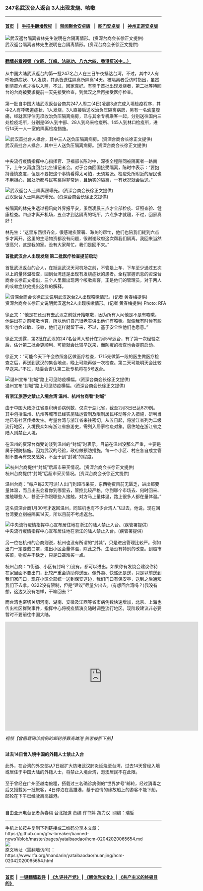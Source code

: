 ### 247名武汉台人返台 3人出现发烧、咳嗽  
------------------------

#### [首页](https://github.com/gfw-breaker/banned-news1/blob/master/README.md) &nbsp;&nbsp;|&nbsp;&nbsp; [手把手翻墙教程](https://github.com/gfw-breaker/guides/wiki) &nbsp;&nbsp;|&nbsp;&nbsp; [禁闻聚合安卓版](https://github.com/gfw-breaker/bn-android) &nbsp;&nbsp;|&nbsp;&nbsp; [网门安卓版](https://github.com/oGate2/oGate) &nbsp;&nbsp;|&nbsp;&nbsp; [神州正道安卓版](https://github.com/SzzdOgate/update) 



<div id="headerimg">
 <img alt="武汉返台隔离者林先生说明在台隔离情形。(资深台商会长徐正文提供)" src="https://www.rfa.org/mandarin/yataibaodao/huanjing/hcm-02042020065654.html/969496e267975148751f4e8c.jpg/@@images/972eda87-822e-4222-a8c1-86c485c6415c.jpeg" title="武汉返台隔离者林先生说明在台隔离情形。(资深台商会长徐正文提供)"/>
 <div id="headerimgcontents">
  <div id="headerimgcaption">
   <span>
    武汉返台隔离者林先生说明在台隔离情形。(资深台商会长徐正文提供)
   </span>
   <!-- zoomattribute -->
  </div>
  <!-- headerimgcaption -->
 </div>
 <!-- headerimagecontents -->
</div>

<hr/>


#### [翻墙必看视频（文昭、江峰、法轮功、八九六四、香港反送中...）](http://167.172.214.107/home.html)

<div id="storytext">
 <div>
  <div class="slot_header">
  </div>
 </div>
 <p>
  从中国大陆武汉返台的第一批247名台人在三日午夜抵达台湾，不过，其中2人有呼吸道症状、1人发烧，其余皆送往隔离所隔离14天。被隔离者受访时指出，虽然到清晨六点才得以入睡，不过，回家真好。有鉴于首批出现发烧者，第二批等待回台的台商被要求提前一天先接受检查，到武汉之后再接受医疗检查。
  <br/>
  <br/>
  第一批自中国大陆武汉返台台商共247人周二(4日)凌晨3点完成入境检疫程序，其中2人有呼吸道症状、1人发烧，3人直接后送收治负压隔离病房，另有一名幼童腹痛，经就医评估无须收治负压隔离病房，已与其余专机乘客一起，分别送往国内三处检疫场所，分别是69人到中部、28人到乌来检疫所、145人到林口检疫所，进行14天一人一室的隔离检疫措施。
 </p>
 <p>
 </p>
 <p>
  <div class="image-inline captioned" style="width:873px;">
   <div style="width:873px;">
    <img alt="武汉首批台人抵台，其中三人送负压隔离病房。(资深台商会长徐正文提供)" src="https://www.rfa.org/mandarin/yataibaodao/huanjing/hcm-02042020065654.html/642d4e5898db6a5f57286b666f224e00_5f906b636587.jpg" title="武汉首批台人抵台，其中三人送负压隔离病房。(资深台商会长徐正文提供)"/>
   </div>
   <div class="image-caption">
    <span style="width:873px;">
     武汉首批台人抵台，其中三人送负压隔离病房。(资深台商会长徐正文提供)
    </span>
    <span class="copyright">
    </span>
   </div>
  </div>
 </p>
 <p>
 </p>
 <p>
  <br/>
  中央流行疫情指挥中心指挥官、卫福部长陈时中，深夜全程陪同被隔离者一路南下，上午又再度回台北坐镇记者会。对于台商回国接受隔离，陈时中表示：“要抱持谨慎态度，但是不要把这个事情看得太可怕，无须紧张。检疫处所附近的居民也不用担心，因处所都与民宅离得非常远，且确实的隔离，一有状况就会后送。”
 </p>
 <p>
 </p>
 <p>
  <div class="image-inline captioned" style="width:792px;">
   <div style="width:792px;">
    <img alt="武汉返台人士隔离房曝光。(资深台商会长徐正文提供)" src="https://www.rfa.org/mandarin/yataibaodao/huanjing/hcm-02042020065654.html/969496e2623f44e8c.jpg" title="武汉返台人士隔离房曝光。(资深台商会长徐正文提供)"/>
   </div>
   <div class="image-caption">
    <span style="width:792px;">
     武汉返台人士隔离房曝光。(资深台商会长徐正文提供)
    </span>
    <span class="copyright">
    </span>
   </div>
  </div>
  <br/>
  被隔离的林先生透过视讯向外界报平安，虽然凌晨三点才全部检疫、证照查验、健康检查。四点才离开机场，五点才到达隔离的场所，六点多才就寝，不过，回家真好！
  <br/>
  <br/>
  林先生：“这里东西很齐全，很感谢疾管署、海关的帮忙，他们也陪我们耗到六点多才离开。这里的生活物资都没有问题，很谢谢政府这次帮我们隔离。我回来当然很高兴，这是我的家。没有大家帮忙，我们是回不来。”
  <br/>
  <br/>
  <b>
   首批武汉台人出现发烧 第二批医疗检查提前启动
   <br/>
  </b>
  <br/>
  首批武汉返台的台人，在抵达武汉天河机场之前，不管是上车、下车至少通过五次以上的量体温检查，回到台湾还是出现有发烧症状的患者。全程掌握讯息的资深台商会长徐正文指出，三个人里面出现两个咳嗽乘客，正是他们的管理员，对于两人的咳嗽症状他提出这样的解释。
 </p>
 <p>
 </p>
 <p>
  <div class="image-inline captioned" style="width:900px;">
   <div style="width:900px;">
    <img alt="资深台商会长徐正文说明武汉返台2人出现咳嗽情形。(记者 黄春梅提供)" src="https://www.rfa.org/mandarin/yataibaodao/huanjing/hcm-02042020065654.html/5f906b6365874e940204.jpg" title="资深台商会长徐正文说明武汉返台2人出现咳嗽情形。(记者 黄春梅提供)"/>
   </div>
   <div class="image-caption">
    <span style="width:900px;">
     资深台商会长徐正文说明武汉返台2人出现咳嗽情形。(记者 黄春梅提供)
    </span>
    <span class="copyright">
     Photo: RFA
    </span>
   </div>
  </div>
  <br/>
  徐正文：“他是在还没有去武汉之前就开始咳嗽，因为所有人问他是不是有咳嗽，他讲出在之前咳嗽也算，所以他们自己很老实讲出他们有咳嗽。就像我有时候有些粉尘也会过敏、咳嗽，他们这样就留下来，不过，基于安全性他们也愿意。”
  <br/>
  <br/>
  徐正文透露，第2批在武汉的247名台湾人预计在2月5号返台，有了第一次经验之后，估计第二批会更顺利、可能就会比较早送来，而防疫的检查也会提前启动。
  <br/>
  <br/>
  徐正文：“可能今天下午会依照各区做医疗检查，1715先做第一段的医生做医疗检查之后，再送到武汉的集合地点，晚上可能再做一次检查。第二天可能明天会比较早送来。”不过，陆委会否认第二批专机将在5号返台。
 </p>
 <p>
 </p>
 <p>
  <div class="image-inline captioned" style="width:900px;">
   <div style="width:900px;">
    <img alt="温州宣布“封城”路上可见防疫横幅。(资深台商会长徐正文提供)" src="https://www.rfa.org/mandarin/yataibaodao/huanjing/hcm-02042020065654.html/6eab5dde596e6230105929.jpg" title="温州宣布“封城”路上可见防疫横幅。(资深台商会长徐正文提供)"/>
   </div>
   <div class="image-caption">
    <span style="width:900px;">
     温州宣布“封城”路上可见防疫横幅。(资深台商会长徐正文提供)
    </span>
    <span class="copyright">
    </span>
   </div>
  </div>
 </p>
 <p>
  <b>
   有浙江旅游史禁止入境台湾 温州、杭州台商看“封城”
  </b>
  <br/>
  <br/>
  由于中国大陆浙江省累积确诊病例数、仅次于湖北省，截至2月3日已达829例。其中包括温州、杭州等城市已经实施陆运管制及限制居民移动等介入措施，研判当地已有社区传播发生。考量台湾与浙江省来往密切，从五日起，将浙江省列为二级流行地区，入境民众如有浙江省旅游史，需列入居家检疫对象。居住地在浙江省之陆人则禁止入境。
  <br/>
  <br/>
  在温州的资深台商受访谈到温州的“封城”时表示，目前在温州没那么严重，主要是属于预防措施。因为武汉的经验，政府做预防措施，每一个小区、村庄各自成立管制不要再有交叉感染，不至于到“封城”的程度。
 </p>
 <p>
 </p>
 <p>
  <div class="image-inline captioned" style="width:804px;">
   <div style="width:804px;">
    <img alt="杭州台商提供“封城”后超市采买情况。(资深台商会长徐正文提供)" src="https://www.rfa.org/mandarin/yataibaodao/huanjing/hcm-02042020065654.html/676d5dde8ce35834_5f906b63658763d04f9b.jpg" title="杭州台商提供“封城”后超市采买情况。(资深台商会长徐正文提供)"/>
   </div>
   <div class="image-caption">
    <span style="width:804px;">
     杭州台商提供“封城”后超市采买情况。(资深台商会长徐正文提供)
    </span>
    <span class="copyright">
    </span>
   </div>
  </div>
 </p>
 <p>
  温州台商：“每户每2天可派1人出门到超市采买，东西物资目前无匮乏，进出都要量体温，而且出去会看你到哪里去，管控比较严格，你到哪个市场去、何时回来、接触哪些人，甚至于你跟哪些人接触，对方马上量体温，路上很多人都在量体温。”
  <br/>
  <br/>
  这名资深台商1月30号才返回温州，同班机也有不少台湾人飞过去，他说，现在回台湾要立刻被隔离14天，所以目前不考虑返台。
 </p>
 <p>
 </p>
 <p>
  <div class="image-inline captioned" style="width:640px;">
   <div style="width:640px;">
    <img alt="中央流行疫情指挥中心宣布居住地在浙江的陆人禁止入台。(疾管署提供)" src="https://www.rfa.org/mandarin/yataibaodao/huanjing/hcm-02042020065654.html/75be7ba17f72020471677247.jpeg" title="中央流行疫情指挥中心宣布居住地在浙江的陆人禁止入台。(疾管署提供)"/>
   </div>
   <div class="image-caption">
    <span style="width:640px;">
     中央流行疫情指挥中心宣布居住地在浙江的陆人禁止入台。(疾管署提供)
    </span>
    <span class="copyright">
    </span>
   </div>
  </div>
  <br/>
  另一位在杭州的台商则说，杭州也没有所谓的“封城”，只是进出管理比较严。例如出门一定要戴口罩，进出小区会量体温，除此之外，生活没有特别的改变。到超市买菜，物资并不缺乏，只是口罩难买一点。
  <br/>
  <br/>
  杭州台商：“(街道、小区有封吗？)没有，都可以进出。如果你有发烧会建议你待在家里面不要出门，比较严重会协助你送医。像外卖、快递还是送，只是以前送到我们家门口，现在小区全部统一送到保安这边，我们门口有保安亭，送到之后通知我们下去拿。0322没有限制，但是“建议”尽量少出去。(有想回台湾吗？)我没有想，这边又没有怎样，干嘛回去？”
 </p>
 <p>
  而台湾也密切关切河南、湖南、安徽及江西等省市病例数快速增加，北京、上海也传出社区群聚事件，指挥中心将视疫情演变随时调整流行地区。现阶段建议非必要暂时不要前往中国大陆。
 </p>
 <p>
 </p>
 <p>
  <iframe frameborder="0" height="350" scrolling="no" src="https://www.facebook.com/plugins/video.php?href=https%3A%2F%2Fwww.facebook.com%2FRFAChinese%2Fvideos%2F321986542086016%2F&amp;show_text=0&amp;width=622" width="622">
  </iframe>
 </p>
 <p>
  <i>
   视频【曾搭载确诊病例的邮轮停靠高雄港 旅客被拒下船】
  </i>
 </p>
 <p>
  <br/>
  <b>
   过去14日曾入境中国的外籍人士禁止入台
  </b>
  <br/>
  <br/>
  此外，在台湾的外交部从7日起扩大防堵武汉肺炎延烧至台湾，过去14天曾经入境或居住于中国大陆的外籍人士，将禁止入境台湾，港澳居民不在此限。
  <br/>
  <br/>
  至于曾经在广州至越南旅程，搭载过三名确诊病例的“世界梦号”邮轮，经过消毒之后又搭载另一批旅客，4日停泊在高雄港，基于疫情的缘故船上的游客不能下船，邮轮在下午已经驶离高雄港。
  <br/>
  <br/>
  <br/>
  自由亚洲电台记者黄春梅 台北报道 责编 许书婷 胡力汉  网编：瑞哲
 </p>
</div>

<hr/>
手机上长按并复制下列链接或二维码分享本文章：<br/>
https://github.com/gfw-breaker/banned-news1/blob/master/pages/yataibaodao/hcm-02042020065654.md <br/>
<a href='https://github.com/gfw-breaker/banned-news1/blob/master/pages/yataibaodao/hcm-02042020065654.md'><img src='https://github.com/gfw-breaker/banned-news1/blob/master/pages/yataibaodao/hcm-02042020065654.md.png'/></a> <br/>
原文地址（需翻墙访问）：https://www.rfa.org/mandarin/yataibaodao/huanjing/hcm-02042020065654.html


------------------------
#### [首页](https://github.com/gfw-breaker/banned-news1/blob/master/README.md) &nbsp;|&nbsp; [一键翻墙软件](https://github.com/gfw-breaker/nogfw/blob/master/README.md) &nbsp;| [《九评共产党》](https://github.com/gfw-breaker/9ping.md/blob/master/README.md#九评之一评共产党是什么) | [《解体党文化》](https://github.com/gfw-breaker/jtdwh.md/blob/master/README.md) | [《共产主义的终极目的》](https://github.com/gfw-breaker/gczydzjmd.md/blob/master/README.md)


<img src='http://gfw-breaker.win/banned-news/pages/yataibaodao/hcm-02042020065654.md' width='0px' height='0px'/>